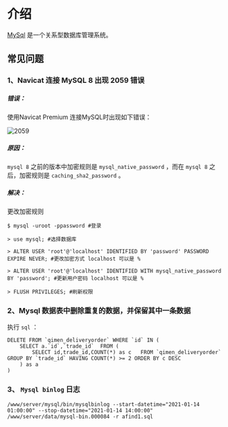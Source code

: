 # 介绍

[MySql](https://www.mysql.com/) 是一个关系型数据库管理系统。



## 常见问题

### 1、Navicat 连接 MySQL 8 出现 2059 错误

##### 错误：

使用Navicat Premium 连接MySQL时出现如下错误：

![2059](../..//images/20190408093327.png)

##### 原因：

`mysql 8` 之前的版本中加密规则是 `mysql_native_password` ，而在 `mysql 8` 之后，加密规则是 `caching_sha2_password` 。

##### 解决：

更改加密规则

```mysql
$ mysql -uroot -ppassword #登录

> use mysql; #选择数据库

> ALTER USER 'root'@'localhost' IDENTIFIED BY 'password' PASSWORD EXPIRE NEVER; #更改加密方式 localhost 可以是 %

> ALTER USER 'root'@'localhost' IDENTIFIED WITH mysql_native_password BY 'password'; #更新用户密码 localhost 可以是 %

> FLUSH PRIVILEGES; #刷新权限
```



### 2、Mysql 数据表中删除重复的数据，并保留其中一条数据

执行 `sql` ：

```mysql
DELETE FROM `qimen_deliveryorder` WHERE `id` IN (
	SELECT a.`id`,`trade_id`  FROM (
    	SELECT id,trade_id,COUNT(*) as c   FROM `qimen_deliveryorder` GROUP BY `trade_id` HAVING COUNT(*) >= 2 ORDER BY c DESC
    ) as a 
)
```



### 3、 `Mysql binlog` 日志

```shell
/www/server/mysql/bin/mysqlbinlog --start-datetime="2021-01-14 01:00:00" --stop-datetime="2021-01-14 14:00:00" /www/server/data/mysql-bin.000084 -r afind1.sql
```

